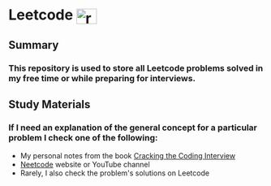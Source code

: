 <h1>
  Leetcode
  <a href="https://www.leetcode.com/rodioo" target="blank"><img align="center" src="https://raw.githubusercontent.com/rahuldkjain/github-profile-readme-generator/master/src/images/icons/Social/leet-code.svg" alt="rodioo" height="30" width="40" /></a>
</h1>

## Summary
### This repository is used to store all Leetcode problems solved in my free time or while preparing for interviews.

## Study Materials
### If I need an explanation of the general concept for a particular problem I check one of the following:
  - My personal notes from the book [Cracking the Coding Interview](https://www.crackingthecodinginterview.com)
  - [Neetcode](https://neetcode.io) website or YouTube channel
  - Rarely, I also check the problem's solutions on Leetcode
